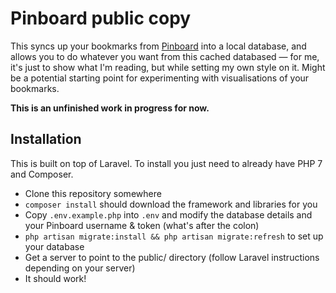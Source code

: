 # Pinboard public copy

This syncs up your bookmarks from [Pinboard](https://pinboard.in) into a local database, and allows you to do whatever you want from this cached databased — for me, it's just to show what I'm reading, but while setting my own style on it. Might be a potential starting point for experimenting with visualisations of your bookmarks.

**This is an unfinished work in progress for now.**

## Installation

This is built on top of Laravel. To install you just need to already have PHP 7 and Composer.

- Clone this repository somewhere
- `composer install` should download the framework and libraries for you
- Copy `.env.example.php` into `.env` and modify the database details and your Pinboard username & token (what's after the colon)
- `php artisan migrate:install && php artisan migrate:refresh` to set up your database
- Get a server to point to the public/ directory (follow Laravel instructions depending on your server)
- It should work!
